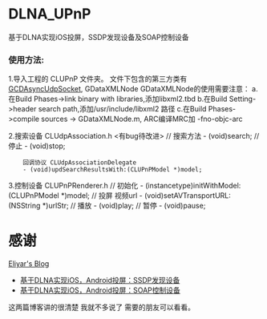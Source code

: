 # DLNA_UPnP
基于DLNA实现iOS投屏，SSDP发现设备及SOAP控制设备


### 使用方法:
1.导入工程的 CLUPnP 文件夹。
    文件下包含的第三方类有[GCDAsyncUdpSocket](https://github.com/robbiehanson/CocoaAsyncSocket), GDataXMLNode
        GDataXMLNode的使用需要注意：
            a.在Build Phases->link binary with libraries,添加libxml2.tbd
            b.在Build Setting->header search path,添加/usr/include/libxml2 路径
            c.在Build Phases->compile sources -> GDataXMLNode.m, ARC编译MRC加 -fno-objc-arc

2.搜索设备 CLUdpAssociation.h <有bug待改进> 
        // 搜索方法
        - (void)search;
        // 停止
        - (void)stop;
        
        回调协议 CLUdpAssociationDelegate
        - (void)updSearchResultsWith:(CLUPnPModel *)model;

3.控制设备 CLUPnPRenderer.h
        // 初始化
        - (instancetype)initWithModel:(CLUPnPModel *)model;
        // 投屏 视频url
        - (void)setAVTransportURL:(NSString *)urlStr;
        // 播放
        - (void)play;
        // 暂停
        - (void)pause;

感谢
==============
[Eliyar's Blog](https://eliyar.biz)
* [基于DLNA实现iOS，Android投屏：SSDP发现设备](https://eliyar.biz/DLNA_with_iOS_Android_Part_1_Find_Device_Using_SSDP/)
* [基于DLNA实现iOS，Android投屏：SOAP控制设备](https://eliyar.biz/DLNA_with_iOS_Android_Part_2_Control_Using_SOAP/)

这两篇博客讲的很清楚 我就不多说了 需要的朋友可以看看。
